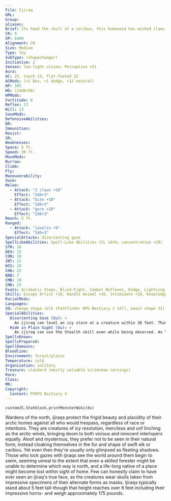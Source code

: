 ```yaml
---
File: Ijiraq
URL: 
Group: 
aliases: 
Brief: Its head the skull of a caribou, this humanoid has wicked claws, and wears wrappings of ragged fur adorned with scrimshaw talismans.
CR: 9
XP: 6400
Alignment: CN
Size: Medium
Type: fey
SubType: (shapechanger)
Initiative: 2
Senses: low-light vision; Perception +21
Aura: 
AC: 25, touch 13, flat-footed 22
ACMods: (+2 Dex, +1 dodge, +12 natural)
HP: 105
HD: (14d6+56)
HPMods: 
Fortitude: 8
Reflex: 13
Will: 13
SaveMods: 
DefensiveAbilities: 
DR: 
Immunities: 
Resist: 
SR: 
Weaknesses: 
Space: 5 ft.
Speed: 30 ft.
MoveMods: 
Burrow: 
Climb: 
Fly: 
Maneuverability: 
Swim: 
Melee: 
  - Attack: "2 claws +10"
    Effect: "2d4+3"
  - Attack: "bite +10"
    Effect: "2d6+3"
  - Attack: "gore +10"
    Effect: "2d6+3"
Reach: 5 ft.
Ranged: 
  - Attack: "javelin +9"
    Effect: "1d6+3"
SpecialAttacks: disorienting gaze
SpellLikeAbilities: Spell-Like Abilities (CL 14th; concentration +20)   At Will-dimension door, fly, hallucinatory terrain (DC 20)   3/day-baleful polymorph (DC 21), control winds, cure critical wounds (DC 20), ice storm (DC 20), sleet storm (DC 19), summon nature's ally IV
STR: 16
DEX: 15
CON: 18
INT: 15
WIS: 19
CHA: 22
BAB: 7
CMB: 10
CMD: 23
Feats: Acrobatic Steps, Blind-Fight, Combat Reflexes, Dodge, Lightning Reflexes, Mobility, Nimble Moves
Skills: Escape Artist +19, Handle Animal +20, Intimidate +20, Knowledge (arcana) +16, Knowledge (nature) +19, Perception +21, Stealth +19, Survival +18
RacialMods: 
Languages: 
SQ: change shape (elk [Pathfinder RPG Bestiary 3 147], beast shape II), hide in plain sight
SpecialAbilities:
  Disorienting Gaze (Su): >
    An ijiraq can level an icy stare at a creature within 30 feet. That creature takes a -20 penalty on Perception checks and Survival checks for 24 hours (Fortitude DC 23 negates). The save DC is Charisma-based. An ijiraq can use this ability while in the shape of an elk.
  Hide in Plain Sight (Su): >
    An ijiraq can use the Stealth skill even while being observed. As long as it's standing in terrain covered in ice or snow, an ijiraq can hide itself from view in the open without actually hiding behind anything. An ijiraq can't use this ability while flying, and the ability has no effect when the ijiraq isn't in icy terrain.
SpellsKnown: 
SpellsPrepared: 
SpellDomains: 
Bloodline: 
Environment: forest/plains
Temperature: cold
Organization: solitary
Treasure: standard (mostly valuable scrimshaw carvings)
Race: 
Class: 
MR: 
Copyright:
  Content: PFRPG Bestiary 4
---
```

```dataviewjs
customJS.Statblock.printMonsterWiki(dv)
```
Wardens of the north, ijiraqs protect the frigid beauty and placidity of their arctic homes against all who would trespass, regardless of race or intentions. They are creatures of icy resolution, merciless and unf linching as the arctic winds, bringing doom to both vicious and innocent interlopers equally. Aloof and mysterious, they prefer not to be seen in their natural form, instead cloaking themselves in the fur and shape of swift elk or caribou. Yet even then they're usually only glimpsed as fleeting shadows. Those who lock gazes with ijiraqs see the world around them begin to swim, seeming unreal to the extent that even a skilled forester might be unable to determine which way is north, and a life-long native of a place might become lost within sight of home. Few can honestly claim to have ever seen an ijiraq's true face, as the creatures wear skulls taken from impressive specimens of their alternate forms as masks. Ijiraqs typically stand about 5 feet tall-though that height reaches over 6 feet including their impressive horns- and weigh approximately 175 pounds.
